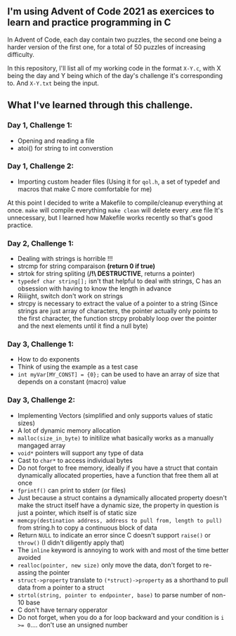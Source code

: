 ## I'm using Advent of Code 2021 as exercices to learn and practice programming in C

In Advent of Code, each day contain two puzzles, the second one being a harder version of the first one, for a total of 50 puzzles of increasing difficulty.

In this repository, I'll list all of my working code in the format `X-Y.c`, with X being the day and Y being which of the day's challenge it's corresponding to. And `X-Y.txt` being the input.

## What I've learned through this challenge.

### Day 1, Challenge 1:
- Opening and reading a file
- atoi() for string to int converstion

### Day 1, Challenge 2:
- Importing custom header files (Using it for `qol.h`, a set of typedef and macros that make C more comfortable for me)

At this point I decided to write a Makefile to compile/cleanup everything at once.
`make` will compile everything
`make clean` will delete every .exe file
It's unnecessary, but I learned how Makefile works recently so that's good practice.

### Day 2, Challenge 1:
- Dealing with strings is horrible !!!
- strcmp for string comparaison __(return 0 if true)__
- strtok for string spliting (**/!\ DESTRUCTIVE**, returns a pointer)
- `typedef char string[];` isn't that helpful to deal with strings, C has an obsession with having to know the length in advance
- Riiiight, switch don't work on strings
- strcpy is necessary to extract the value of a pointer to a string (Since strings are just array of characters, the pointer actually only points to the first character, the function strcpy probably loop over the pointer and the next elements until it find a null byte)

### Day 3, Challenge 1:
- How to do exponents
- Think of using the example as a test case
- `int myVar[MY_CONST] = {0};` can be used to have an array of size that depends on a constant (macro) value

### Day 3, Challenge 2:
- Implementing Vectors (simplified and only supports values of static sizes)
- A lot of dynamic memory allocation
- `malloc(size_in_byte)` to initilize what basically works as a manually mangaged array
- `void*` pointers will support any type of data
- Cast to `char*` to access individual bytes
- Do not forget to free memory, ideally if you have a struct that contain dynamically allocated properties, have a function that free them all at once
- `fprintf()` can print to stderr (or files)
- Just because a struct contains a dynamically allocated property doesn't make the struct itself have a dynamic size, the property in question is just a pointer, which itself is of static size
- `memcpy(destination address, address to pull from, length to pull)` from string.h to copy a continuous block of data
- Return `NULL` to indicate an error since C doesn't support `raise()` or `throw()` (I didn't diligently apply that)
- The `inline` keyword is annoying to work with and most of the time better avoided
- `realloc(pointer, new size)` only move the data, don't forget to re-assing the pointer
- `struct->property` translate to `(*struct)->property` as a shorthand to pull data from a pointer to a struct
- `strtol(string, pointer to endpointer, base)` to parse number of non-10 base
- C don't have ternary opperator
- Do not forget, when you do a for loop backward and your condition is `i >= 0`.... don't use an unsigned number